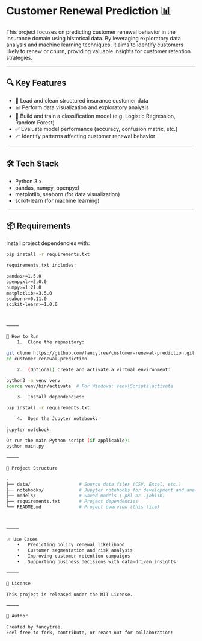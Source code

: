 # Customer Renewal Prediction 📊

This project focuses on predicting customer renewal behavior in the insurance domain using historical data. By leveraging exploratory data analysis and machine learning techniques, it aims to identify customers likely to renew or churn, providing valuable insights for customer retention strategies.

---

## 🔍 Key Features

- 📂 Load and clean structured insurance customer data
- 📊 Perform data visualization and exploratory analysis
- 🧠 Build and train a classification model (e.g. Logistic Regression, Random Forest)
- ✅ Evaluate model performance (accuracy, confusion matrix, etc.)
- 📈 Identify patterns affecting customer renewal behavior

---

## 🛠️ Tech Stack

- Python 3.x
- pandas, numpy, openpyxl
- matplotlib, seaborn (for data visualization)
- scikit-learn (for machine learning)

---

## 📦 Requirements

Install project dependencies with:

```bash
pip install -r requirements.txt

requirements.txt includes:

pandas>=1.5.0
openpyxl>=3.0.0
numpy>=1.21.0
matplotlib>=3.5.0
seaborn>=0.11.0
scikit-learn>=1.0.0



⸻

🚀 How to Run
	1.	Clone the repository:

git clone https://github.com/fancytree/customer-renewal-prediction.git
cd customer-renewal-prediction

	2.	(Optional) Create and activate a virtual environment:

python3 -m venv venv
source venv/bin/activate  # For Windows: venv\Scripts\activate

	3.	Install dependencies:

pip install -r requirements.txt

	4.	Open the Jupyter notebook:

jupyter notebook

Or run the main Python script (if applicable):
python main.py

⸻

📁 Project Structure

.
├── data/                  # Source data files (CSV, Excel, etc.)
├── notebooks/             # Jupyter notebooks for development and analysis
├── models/                # Saved models (.pkl or .joblib)
├── requirements.txt       # Project dependencies
└── README.md              # Project overview (this file)



⸻

📈 Use Cases
	•	Predicting policy renewal likelihood
	•	Customer segmentation and risk analysis
	•	Improving customer retention campaigns
	•	Supporting business decisions with data-driven insights

⸻

📜 License

This project is released under the MIT License.

⸻

🙌 Author

Created by fancytree.
Feel free to fork, contribute, or reach out for collaboration!
